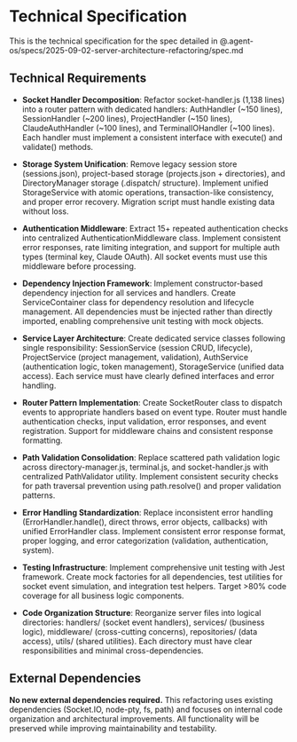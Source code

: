 # Technical Specification

This is the technical specification for the spec detailed in @.agent-os/specs/2025-09-02-server-architecture-refactoring/spec.md

## Technical Requirements

- **Socket Handler Decomposition**: Refactor socket-handler.js (1,138 lines) into a router pattern with dedicated handlers: AuthHandler (~150 lines), SessionHandler (~200 lines), ProjectHandler (~150 lines), ClaudeAuthHandler (~100 lines), and TerminalIOHandler (~100 lines). Each handler must implement a consistent interface with execute() and validate() methods.

- **Storage System Unification**: Remove legacy session store (sessions.json), project-based storage (projects.json + directories), and DirectoryManager storage (.dispatch/ structure). Implement unified StorageService with atomic operations, transaction-like consistency, and proper error recovery. Migration script must handle existing data without loss.

- **Authentication Middleware**: Extract 15+ repeated authentication checks into centralized AuthenticationMiddleware class. Implement consistent error responses, rate limiting integration, and support for multiple auth types (terminal key, Claude OAuth). All socket events must use this middleware before processing.

- **Dependency Injection Framework**: Implement constructor-based dependency injection for all services and handlers. Create ServiceContainer class for dependency resolution and lifecycle management. All dependencies must be injected rather than directly imported, enabling comprehensive unit testing with mock objects.

- **Service Layer Architecture**: Create dedicated service classes following single responsibility: SessionService (session CRUD, lifecycle), ProjectService (project management, validation), AuthService (authentication logic, token management), StorageService (unified data access). Each service must have clearly defined interfaces and error handling.

- **Router Pattern Implementation**: Create SocketRouter class to dispatch events to appropriate handlers based on event type. Router must handle authentication checks, input validation, error responses, and event registration. Support for middleware chains and consistent response formatting.

- **Path Validation Consolidation**: Replace scattered path validation logic across directory-manager.js, terminal.js, and socket-handler.js with centralized PathValidator utility. Implement consistent security checks for path traversal prevention using path.resolve() and proper validation patterns.

- **Error Handling Standardization**: Replace inconsistent error handling (ErrorHandler.handle(), direct throws, error objects, callbacks) with unified ErrorHandler class. Implement consistent error response format, proper logging, and error categorization (validation, authentication, system).

- **Testing Infrastructure**: Implement comprehensive unit testing with Jest framework. Create mock factories for all dependencies, test utilities for socket event simulation, and integration test helpers. Target >80% code coverage for all business logic components.

- **Code Organization Structure**: Reorganize server files into logical directories: handlers/ (socket event handlers), services/ (business logic), middleware/ (cross-cutting concerns), repositories/ (data access), utils/ (shared utilities). Each directory must have clear responsibilities and minimal cross-dependencies.

## External Dependencies

**No new external dependencies required.** This refactoring uses existing dependencies (Socket.IO, node-pty, fs, path) and focuses on internal code organization and architectural improvements. All functionality will be preserved while improving maintainability and testability.
